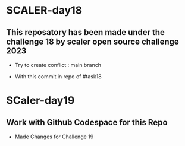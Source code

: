 # SCALER-day18
## This reposatory has been  made under the challenge 18 by scaler open source challenge 2023
+ Try to create conflict  : main branch

+ With this commit in repo of #task18

# SCaler-day19
##  Work with Github Codespace for this Repo

+ Made Changes for Challenge 19
 
